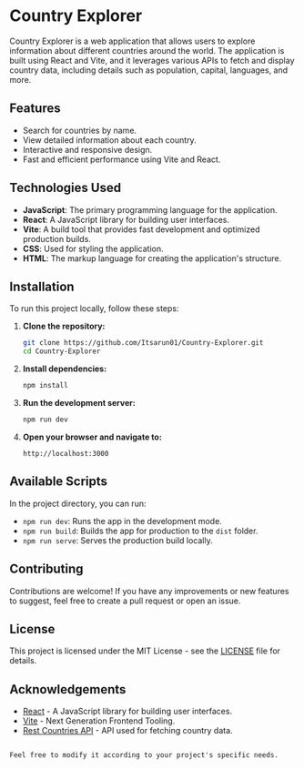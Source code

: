 # Country Explorer

Country Explorer is a web application that allows users to explore information about different countries around the world. The application is built using React and Vite, and it leverages various APIs to fetch and display country data, including details such as population, capital, languages, and more.

## Features

- Search for countries by name.
- View detailed information about each country.
- Interactive and responsive design.
- Fast and efficient performance using Vite and React.

## Technologies Used

- **JavaScript**: The primary programming language for the application.
- **React**: A JavaScript library for building user interfaces.
- **Vite**: A build tool that provides fast development and optimized production builds.
- **CSS**: Used for styling the application.
- **HTML**: The markup language for creating the application's structure.

## Installation

To run this project locally, follow these steps:

1. **Clone the repository:**
   ```bash
   git clone https://github.com/Itsarun01/Country-Explorer.git
   cd Country-Explorer
   ```

2. **Install dependencies:**
   ```bash
   npm install
   ```

3. **Run the development server:**
   ```bash
   npm run dev
   ```

4. **Open your browser and navigate to:**
   ```
   http://localhost:3000
   ```

## Available Scripts

In the project directory, you can run:

- `npm run dev`: Runs the app in the development mode.
- `npm run build`: Builds the app for production to the `dist` folder.
- `npm run serve`: Serves the production build locally.

## Contributing

Contributions are welcome! If you have any improvements or new features to suggest, feel free to create a pull request or open an issue.

## License

This project is licensed under the MIT License - see the [LICENSE](LICENSE) file for details.

## Acknowledgements

- [React](https://reactjs.org/) - A JavaScript library for building user interfaces.
- [Vite](https://vitejs.dev/) - Next Generation Frontend Tooling.
- [Rest Countries API](https://restcountries.com/) - API used for fetching country data.

```

Feel free to modify it according to your project's specific needs.
